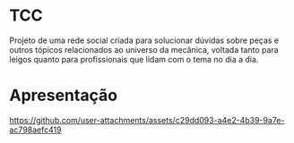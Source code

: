 # TCC
Projeto de uma rede social criada para solucionar dúvidas sobre peças e outros tópicos relacionados ao universo da mecânica, voltada tanto para leigos quanto para profissionais que lidam com o tema no dia a dia. 

# Apresentação

https://github.com/user-attachments/assets/c29dd093-a4e2-4b39-9a7e-ac798aefc419

